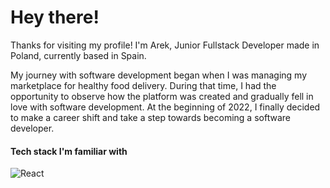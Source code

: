 # Hey there!

Thanks for visiting my profile!
I'm Arek, Junior Fullstack Developer made in Poland, currently based in Spain.

My journey with software development began when I was managing my marketplace for healthy food delivery. During that time, I had the opportunity to observe how the platform was created and gradually fell in love with software development. At the beginning of 2022, I finally decided to make a career shift and take a step towards becoming a software developer.

#### Tech stack I'm familiar with

![React](https://img.shields.io/badge/React-20232A?style=for-the-badge&logo=react&logoColor=61DAFB)
